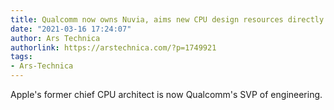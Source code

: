 ```yaml
---
title: Qualcomm now owns Nuvia, aims new CPU design resources directly at Apple
date: "2021-03-16 17:24:07"
author: Ars Technica
authorlink: https://arstechnica.com/?p=1749921
tags:
- Ars-Technica
---
```

Apple's former chief CPU architect is now Qualcomm's SVP of engineering.